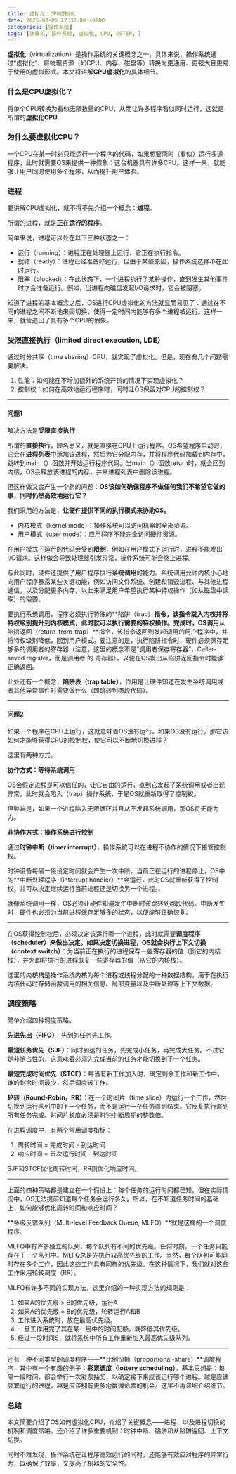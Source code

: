 ```yaml
---
title: 虚拟化：CPU虚拟化
date: 2025-03-06 22:37:00 +0800
categories: [操作系统]
tags: [计算机, 操作系统, 虚拟化, CPU, OSTEP, ]
---
```


**虚拟化**（virtualization）是操作系统的关键概念之一，具体来说，操作系统通过“虚拟化”，将物理资源（如CPU、内存、磁盘等）转换为更通用、更强大且更易于使用的虚拟形式。本文将讲解**CPU虚拟化**的具体细节。



### 什么是CPU虚拟化？

将单个CPU转换为看似无限数量的CPU，从而让许多程序看似同时运行，这就是所谓的**虚拟化CPU**



### 为什么要虚拟化CPU？

一个CPU在某一时刻只能运行一个程序的代码，如果想要同时（看似）运行多道程序，此时就需要OS来提供一种假象：这台机器具有许多CPU。这样一来，就能够让用户同时使用多个程序，从而提升用户体验。



### 进程

要讲解CPU虚拟化，就不得不先介绍一个概念：**进程**。

所谓的进程，就是**正在运行的程序**。

简单来说，进程可以处在以下三种状态之一：

- 运行（running）：进程正在处理器上运行，它正在执行指令。
- 就绪（ready）：进程已经准备好运行，但由于某些原因，操作系统选择不在此时运行。
- 阻塞（blocked）：在此状态下，一个进程执行了某种操作，直到发生其他事件时才会准备运行。例如，当进程向磁盘发起I/O请求时，它会被阻塞。



知道了进程的基本概念之后，OS进行CPU虚拟化的方法就显而易见了：通过在不同的进程之间不断地来回切换，使得一定时间内能够有多个进程被运行。这样一来，就营造出了具有多个CPU的假象。



### 受限直接执行（limited direct execution, LDE）

通过时分共享（time sharing）CPU，就实现了虚拟化。但是，现在有几个问题需要解决。

1. 性能：如何能在不增加额外的系统开销的情况下实现虚拟化？
2. 控制权：如何在高效地运行程序时，同时让OS保留对CPU的控制权？

---

#### 问题1

解决方法是**受限直接执行**

所谓的**直接执行**，顾名思义，就是直接在CPU上运行程序。OS希望程序启动时，它会在**进程列表**中添加该进程，然后为它分配内存，并将程序代码加载到内存中，跳转到main（）函数并开始运行程序代码。当main（）函数return时，就会回到内核，OS会释放该进程的内存，并从进程列表中删除该进程。

但这样做又会产生一个新的问题：**OS该如何确保程序不做任何我们不希望它做的事，同时仍然高效地运行它？**



我们采用的方法是，**让硬件提供不同的执行模式来协助OS。**

- 内核模式（kernel mode）：操作系统可以访问机器的全部资源。
- 用户模式（user mode）：应用程序不能完全访问硬件资源。

在用户模式下运行的代码会受到**限制**，例如在用户模式下运行时，进程不能发出I/O请求。这样做会导致处理器引发异常，操作系统可能会终止进程。



与此同时，硬件还提供了用户程序执行**系统调用**的能力。系统调用允许内核小心地向用户程序暴露某些关键功能，例如访问文件系统、创建和销毁进程、与其他进程通信，以及分配更多内存，以此来满足用户希望执行某种特权操作（如从磁盘中读取）的需要。

要执行系统调用，程序必须执行特殊的**陷阱（trap）**指令，该指令跳入内核并将特权级别提升到内核模式，此时就可以执行需要的特权操作。完成时，OS调用**从陷阱返回（return-from-trap）**指令，该指令返回到发起调用的用户程序中，并将特权级别降低，回到用户模式。要注意的是，执行陷阱指令时，硬件必须保存足够多的调用者的寄存器（注意，这里的概念不是“调用者保存寄存器”，Caller-saved register，而是调用者 的 寄存器），以便在OS发出从陷阱返回指令时能够正确返回。



此处还有一个概念，**陷阱表（trap table）**，作用是让硬件知道在发生系统调用或者其他异常事件时需要做什么（即跳转到哪段代码）。

---

#### 问题2

如果一个程序在CPU上运行，这就意味着OS没有运行。如果OS没有运行，那它该如何才能够获得CPU的控制权，使它可以不断地切换进程？

这里有两种方式。



**协作方式：等待系统调用**

OS会假定进程是可以信任的，让它自由的运行，直到它发起了系统调用或者出现异常，此时就会陷入（trap）操作系统，于是OS就重新取得了控制权。

但弊端是，如果一个进程陷入无限循环并且从不发起系统调用，那OS将无能为力。



**非协作方式：操作系统进行控制**

通过**时钟中断（timer interrupt）**，操作系统可以在进程不协作的情况下接管控制权。

时钟设备每隔一段设定时间就会产生一次中断，当前正在运行的进程停止，OS中的**中断处理程序（interrupt handler）**会运行，此时OS就重新获得了控制权，并可以决定继续运行当前进程还是切换另一个进程。、

就像系统调用一样，OS必须让硬件知道发生中断时该跳转到哪段代码。中断发生时，硬件也必须为当前进程保存足够多的状态，以便能够正确恢复。

---

在OS获得控制权后，必须决定该运行哪一个进程，此时就需要**调度程序（scheduler）**来做出决定。如果决定切换进程，OS就会执行**上下文切换（context switch）**：为当前正在执行的进程保存一些寄存器的值（到它的内核栈），并为即将执行的进程恢复一些寄存器的值（从它的内核栈）。

这里的内核栈是操作系统内核为每个进程或线程分配的一种数据结构，用于在执行内核代码时存储函数调用的相关信息、局部变量以及中断处理等上下文数据。



### 调度策略

简单介绍四种调度策略。

**先进先出（FIFO）**：先到的任务先工作。

**最短任务优先（SJF）**：同时到达的任务，先完成小任务，再完成大任务。不过它是非抢占性的，这意味着必须先完成当前的任务才能切换到下一个任务。

**最短完成时间优先（STCF）**：每当有新工作加入时，确定剩余工作和新工作中，谁的剩余时间最少，然后调度该工作。

**轮转（Round-Robin，RR）**：在一个时间片（time slice）内运行一个工作，然后切换到运行队列中的下一个任务，而不是运行一个任务直到结束。它反复执行直到所有任务完成。时间片长度必须是时钟中断周期的整数倍。



在进程调度中，有两个常用调度指标：

1. 周转时间 = 完成时间 - 到达时间
2. 响应时间 = 首次运行时间 - 到达时间

SJF和STCF优化周转时间，RR则优化响应时间。

---

上面的四种策略都是建立在一个假设上：每个任务的运行时间都已知。但在实际情况中，OS无法提前知道每个任务会运行多久。所以，在不知道任务时间的基础上，如何能够优化周转时间和响应时间？

**多级反馈队列（Multi-level Feedback Queue, MLFQ）**就是这样的一个调度程序.



MLFQ中有许多独立的队列，每个队列有不同的优先级。任何时刻，一个任务只能存在于一个队列中。MLFQ总是先执行较高优先级的工作。当然，每个队列可能同时存在多个工作，因此这些工作具有同样的优先级。在这种情况下，我们就对这些工作采用轮转调度（RR）。



MLFQ有许多不同的实现方法，这里介绍的一种实现方法的规则是：

1. 如果A的优先级 > B的优先级，运行A
2. 如果A的优先级 = B的优先级，轮转运行A和B
3. 工作进入系统时，放在最高优先级。
4. 一旦工作用完了其在某一层中的时间配额，就降低其优先级。
5. 经过一段时间S，就将系统中所有工作重新加入最高优先级队列。

---

还有一种不同类型的调度程序——**比例份额（proportional-share）**调度程序，其中有一个有趣的例子：**彩票调度（lottery scheduling）**。基本思想是：每隔一段时间，都会举行一次彩票抽奖，以确定接下来应该运行哪个进程。越是应该频繁运行的进程，越是应该拥有更多地赢得彩票的机会。这里不再详细介绍细节。



### 总结

本文简要介绍了OS如何虚拟化CPU，介绍了关键概念——进程，以及进程切换的机制和调度策略。还介绍了许多重要机制：时钟中断、陷阱和从陷阱返回、上下文切换。

同时不难发现，操作系统在让程序高效运行的同时，还能够有效应对程序的异常行为，既确保了效率，又提高了机器的安全性。









